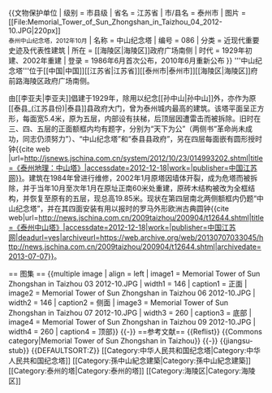 {{文物保护单位
| 级别 = 市县级
| 省名 = 江苏省
| 市/县名 = 泰州市
| 图片 = [[File:Memorial_Tower_of_Sun_Zhongshan_in_Taizhou_04_2012-10.JPG|220px]]<br><small>泰州中山纪念塔，2012年10月</small>
| 名称 = 中山纪念塔
| 编号 = 086
| 分类 = 近现代重要史迹及代表性建筑
| 所在 = [[海陵区|海陵区]]政府广场南侧
| 时代 = 1929年初建、2002年重建
| 登录 = 1986年6月首次公布，2010年6月重新公布
}} 
'''中山纪念塔'''位于[[中国|中国]][[江苏省|江苏省]][[泰州市|泰州市]][[海陵区|海陵区]]府前路海陵区政府广场南侧。

由[[李亚夫|李亚夫]]倡建于1929年，除用以纪念[[孙中山|孙中山]]外，亦作为原[[泰县_(江苏县份)|泰县]]县政府大门，曾为泰州城内最高的建筑。该塔平面呈正方形，每面宽5.4米，原为五层，内部设有扶梯，后顶层因遭雷击而被拆除。旧时在三、四、五层的正面额框内均有题字，分别为“天下为公”（两侧书“革命尚未成功，同志仍须努力”）、“中山纪念塔”和“泰县县政府”，另在四层每面嵌有圆形授时钟<ref>{{cite web |url=http://jsnews.jschina.com.cn/system/2012/10/23/014993202.shtml|title=《泰州地理：中山塔》|accessdate=2012-12-18|work=|publisher=中国江苏网}}</ref>。建筑在1984年曾进行维修，2002年1月原塔因墙体开裂，成为危塔而被拆除，并于当年10月至次年1月在原址正南60米处重建，原砖木结构被改为全框结构，并恢复至原有的五层，现总高19.85米。现状在第四层南北两侧额框内仍题“中山纪念塔”，并在其四面安装有用以报时的罗马外形欧洲古典圆钟<ref>{{cite web|url=http://news.jschina.com.cn/2009taizhou/200904/t12644.shtml|title=《泰州中山塔》|accessdate=2012-12-18|work=|publisher=中国江苏网|deadurl=yes|archiveurl=https://web.archive.org/web/20130707033045/http://news.jschina.com.cn/2009taizhou/200904/t12644.shtml|archivedate=2013-07-07}}</ref>。

== 图集 ==
{{multiple image
| align  = left
| image1 = Memorial Tower of Sun Zhongshan in Taizhou 03 2012-10.JPG
| width1 = 146
| caption1 = 正面
| image2 = Memorial Tower of Sun Zhongshan in Taizhou 06 2012-10.JPG
| width2 = 146
| caption2 = 侧面
| image3 = Memorial Tower of Sun Zhongshan in Taizhou 07 2012-10.JPG
| width3 = 260
| caption3 = 底部
| image4 = Memorial Tower of Sun Zhongshan in Taizhou 09 2012-10.JPG
| width4 = 260
| caption4 = 顶部}}
{{-}}
==参考文献==
{{Reflist}}
{{Commons category|Memorial Tower of Sun Zhongshan in Taizhou}}
{{-}}
{{jiangsu-stub}}
{{DEFAULTSORT:Z}}
[[Category:中华人民共和国纪念塔|Category:中华人民共和国纪念塔]]
[[Category:孫中山紀念建築|Category:孫中山紀念建築]]
[[Category:泰州的塔|Category:泰州的塔]]
[[Category:海陵区|Category:海陵区]]